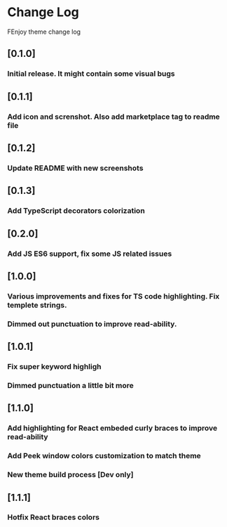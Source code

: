 # Change Log
FEnjoy theme change log

## [0.1.0]
### Initial release. It might contain some visual bugs

## [0.1.1]
### Add icon and screnshot. Also add marketplace tag to readme file

## [0.1.2]
### Update README with new screenshots

## [0.1.3]
### Add TypeScript decorators colorization

## [0.2.0]
### Add JS ES6 support, fix some JS related issues

## [1.0.0]
### Various improvements and fixes for TS code highlighting. Fix templete strings.
### Dimmed out punctuation to improve read-ability.

## [1.0.1]
### Fix super keyword highligh
### Dimmed punctuation a little bit more

## [1.1.0]
### Add highlighting for React embeded curly braces to improve read-ability
### Add Peek window colors customization to match theme
### New theme build process [Dev only]

## [1.1.1]
### Hotfix React braces colors